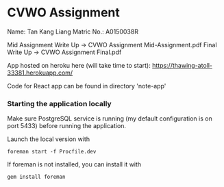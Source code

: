 # CVWO Assignment

Name: Tan Kang Liang
Matric No.: A0150038R

Mid Assignment Write Up -> CVWO Assignment Mid-Assignment.pdf
Final Write Up -> CVWO Assignment Final.pdf

App hosted on heroku here (will take time to start): https://thawing-atoll-33381.herokuapp.com/

Code for React app can be found in directory 'note-app'

### Starting the application locally

Make sure PostgreSQL service is running (my default configuration is on port 5433) before running the application.

Launch the local version with
```
foreman start -f Procfile.dev
```

If foreman is not installed, you can install it with
```
gem install foreman
```
